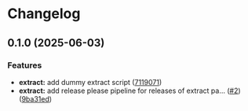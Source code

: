 # Changelog

## 0.1.0 (2025-06-03)


### Features

* **extract:** add dummy extract script ([7119071](https://github.com/jonathanschwarzhaupt/elt-on-github-actions/commit/7119071e7aee7f975fb2134cde8025fb1bfd7411))
* **extract:** add release please pipeline for releases of extract pa… ([#2](https://github.com/jonathanschwarzhaupt/elt-on-github-actions/issues/2)) ([9ba31ed](https://github.com/jonathanschwarzhaupt/elt-on-github-actions/commit/9ba31edb5cde05aec0ff01b427e5158749d2b189))
